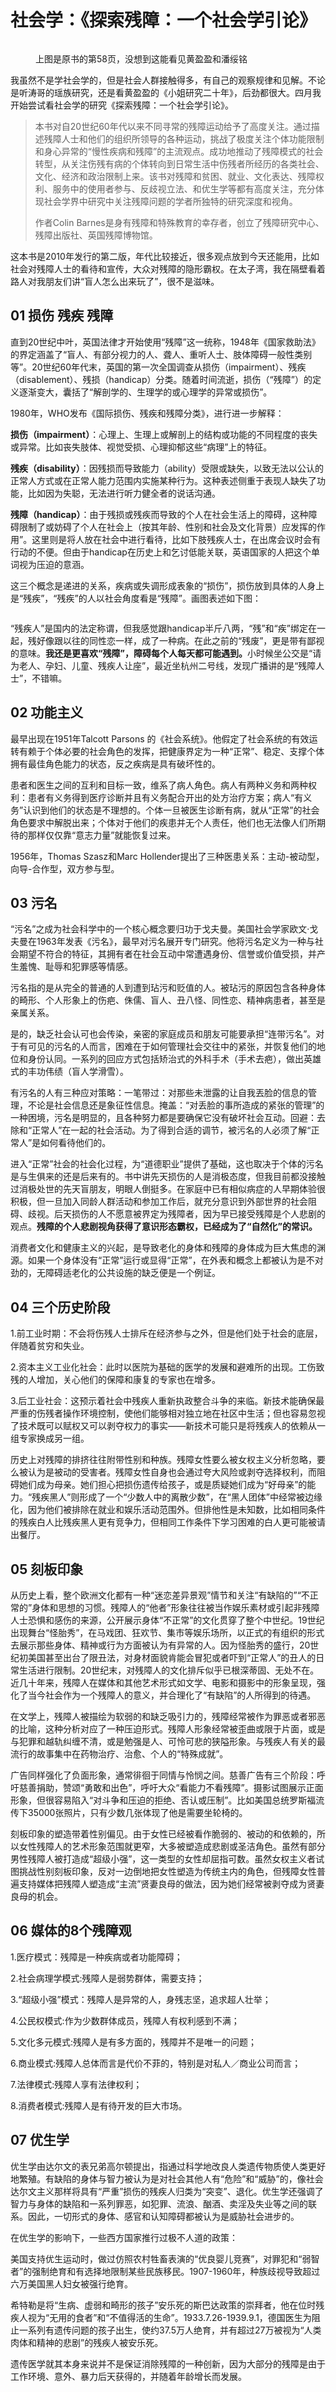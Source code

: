 # 社会学：《探索残障：一个社会学引论》

<figure><img src="../../.gitbook/assets/640.jpg" alt=""><figcaption><p>上图是原书的第58页，没想到这能看见黄盈盈和潘绥铭</p></figcaption></figure>

我虽然不是学社会学的，但是社会人群接触得多，有自己的观察规律和见解。不论是听涛哥的瑶族研究，还是看黄盈盈的《小姐研究二十年》，后劲都很大。四月我开始尝试看社会学的研究《探索残障：一个社会学引论》。

> 本书对自20世纪60年代以来不同寻常的残障运动给予了高度关注。通过描述残障人士和他们的组织所领导的各种运动，挑战了极度关注个体功能限制和身心异常的“慢性疾病和残障”的主流观点。成功地推动了残障模式的社会转型，从关注伤残有病的个体转向到日常生活中伤残者所经历的各类社会、文化、经济和政治限制上来。该书对残障和贫困、就业、文化表达、残障权利、服务中的使用者参与、反歧视立法、和优生学等都有高度关注，充分体现社会学界中研究中关注残障问题的学者所独特的研究深度和视角。
>
> 作者Colin Barnes是身有残障和特殊教育的幸存者，创立了残障研究中心、残障出版社、英国残障博物馆。

这本书是2010年发行的第二版，年代比较接近，很多观点放到今天还能用，比如社会对残障人士的看待和宣传，大众对残障的隐形霸权。在太子湾，我在隔壁看着路人对我朋友们讲“盲人怎么出来玩了”，很不是滋味。



## 01 损伤 残疾 残障 <a href="#cxpco" id="cxpco"></a>

直到20世纪中叶，英国法律才开始使用“残障”这一统称，1948年《国家救助法》的界定涵盖了“盲人、有部分视力的人、聋人、重听人士、肢体障碍一般性类别等”。20世纪60年代末，英国的第一次全国调查从损伤（impairment）、残疾（disablement）、残损（handicap）分类。随着时间流逝，损伤（“残障”）的定义逐渐变大，囊括了“解剖学的、生理学的或心理学的异常或损伤”。

1980年，WHO发布《国际损伤、残疾和残障分类》，进行进一步解释：

**损伤（impairment）**：心理上、生理上或解剖上的结构或功能的不同程度的丧失或异常。比如丧失肢体、视觉受损、心理抑郁这些“病理”上的特征。

**残疾（disability）**：因残损而导致能力（ability）受限或缺失，以致无法以公认的正常人方式或在正常人能力范围内实施某种行为。这种表述侧重于表现人缺失了功能，比如因为失聪，无法进行听力健全者的说话沟通。

**残障（handicap）**：由于残损或残疾而导致的个人在社会生活上的障碍，这种障碍限制了或妨碍了个人在社会上（按其年龄、性别和社会及文化背景）应发挥的作用”。这里则是将人放在社会中进行看待，比如下肢残疾人士，在出席会议时会有行动的不便。但由于handicap在历史上和乞讨低能关联，英语国家的人把这个单词视为压迫的意涵。

这三个概念是递进的关系，疾病或失调形成表象的“损伤”，损伤放到具体的人身上是“残疾”，“残疾”的人以社会角度看是“残障”。画图表述如下图：

<figure><img src="../../.gitbook/assets/640 (1).jpg" alt=""><figcaption></figcaption></figure>

“残疾人”是国内的法定称谓，但我感觉跟handicap半斤八两，“残”和“疾”绑定在一起，残好像跟以往的同性恋一样，成了一种病。在此之前的“残废”，更是带有鄙视的意味。**我还是更喜欢“残障”，障碍每个人每天都可能遇到。**&#x5C0F;时候坐公交是“请为老人、孕妇、儿童、残疾人让座”，最近坐杭州二号线，发现广播讲的是“残障人士”，不错嘛。



## 02 功能主义 <a href="#udmdx" id="udmdx"></a>

最早出现在1951年Talcott Parsons 的《社会系统》。他假定了社会系统的有效运转有赖于个体必要的社会角色的发挥，把健康界定为一种“正常”、稳定、支撑个体拥有最佳角色能力的状态，反之疾病是具有破坏性的。

患者和医生之间的互利和目标一致，维系了病人角色。病人有两种义务和两种权利：患者有义务得到医疗诊断并且有义务配合开出的处方治疗方案；病人“有义务”认识到他们的状态是不理想的。个体一旦被医生诊断有病，就从“正常”的社会角色要求中解脱出来；个体对于他们的疾患并无个人责任，他们也无法像人们所期待的那样仅仅靠“意志力量”就能恢复过来。

1956年，Thomas Szasz和Marc Hollender提出了三种医患关系：主动-被动型，向导-合作型，双方参与型。



## 03 污名 <a href="#ddnx9" id="ddnx9"></a>

“污名”之成为社会科学中的一个核心概念要归功于戈夫曼。美国社会学家欧文·戈夫曼在1963年发表《污名》，最早对污名展开专门研究。他将污名定义为一种与社会期望不符合的特征，其拥有者在社会互动中常遭遇身份、信誉或价值受损，并产生羞愧、耻辱和犯罪感等情感。

污名指的是从完全的普通的人到遭到玷污和贬值的人。被玷污的原因包含各种身体的畸形、个人形象上的伤疤、侏儒、盲人、丑八怪、同性恋、精神病患者，甚至是亲属关系。

是的，缺乏社会认可也会传染，亲密的家庭成员和朋友可能要承担“连带污名”。对于有可见的污名的人而言，困难在于如何管理社会交往中的紧张，并恢复他们的地位和身份认同。一系列的回应方式包括矫治式的外科手术（手术去疤），做出英雄式的丰功伟绩（盲人学滑雪）。

有污名的人有三种应对策略：一笔带过：对那些未泄露的让自我丟脸的信息的管理，不论是社会信息还是象征性信息。掩盖：“对丢脸的事所造成的紧张的管理”的一种困境，污名是明显的，且各种努力都是要确保它没有破坏社会互动。回避：去除和“正常人”在一起的社会活动。为了得到合适的调节，被污名的人必须了解“正常人”是如何看待他们的。

进入“正常”社会的社会化过程，为“道德职业”提供了基础，这也取决于个体的污名是与生俱来的还是后来有的。书中讲先天损伤的人是消极态度，但我目前都没接触过消极处世的先天盲朋友，明眼人倒挺多。在家庭中已有相似病症的人早期体验很积极，但一旦加入同龄人群活动和参加工作后，就充分意识到外部世界的社会阻碍、歧视。后天损伤的人不愿意被界定为残障者，因为早已接受残障是个人悲剧的观点。**残障的个人悲剧视角获得了意识形态霸权，已经成为了“自然化”的常识。**

消费者文化和健康主义的兴起，是导致老化的身体和残障的身体成为巨大焦虑的渊源。如果一个身体没有“正常”运行或显得“正常”，在外表和概念上都被认为是不对劲的，无障碍适老化的公共设施的缺乏便是一个例证。



## 04 三个历史阶段 <a href="#rgata" id="rgata"></a>

1.前工业时期：不会将伤残人士排斥在经济参与之外，但是他们处于社会的底层，伴随着贫穷和失业。

2.资本主义工业化社会：此时以医院为基础的医学的发展和避难所的出现。工伤致残的人增加，关心他们的保障和康复的专家也在增多。

3.后工业社会：这预示着社会中残疾人重新执政整合斗争的来临。新技术能确保最严重的伤残者操作环境控制，使他们能够相对独立地在社区中生活；但也容易忽视了技术既可以赋权又可以剥夺权力的事实——新技术可能只是将残疾人的依赖从一组专家换成另一组。

历史上对残障的排挤往往附带性别和种族。残障女性要么被女权主义分析忽略，要么被认为是被动的受害者。残障女性自身也会通过夸大风险或剥夺选择权利，而阻碍她们成为母亲。她们担心把损伤遗传给孩子，或是质疑她们成为“好母亲”的能力。“残疾黑人”则形成了一个“少数人中的离散少数”，在“黑人团体”中经常被边缘化，因为他们被排除在就业和娱乐活动范围外。但排他性是未知数，比如相同条件的残疾白人比残疾黑人更有竞争力，但相同工作条件下学习困难的白人更可能被请出餐厅。



## 05 刻板印象 <a href="#igr5l" id="igr5l"></a>

从历史上看，整个欧洲文化都有一种“迷恋差异景观”情节和关注“有缺陷的”“不正常的”身体和思想的习惯。残障人的“他者”形象往往被当作娱乐素材或引起非残障人士恐惧和感伤的来源，公开展示身体“不正常”的文化贯穿了整个中世纪。19世纪出现舞台“怪胎秀”，在马戏团、狂欢节、集市等娱乐场所，以正式的有组织的形式去展示那些身体、精神或行为方面被认为有异常的人。因为怪胎秀的盛行，20世纪初美国甚至出台了限丑法，对身材面貌肯能会冒犯或者吓到“正常人”的丑人的日常生活进行限制。20世纪末，对残障人的文化排斥似乎已根深蒂固、无处不在。近几十年来，残障人在媒体和其他艺术形式如文学、电影和摄影中的形象呈现，强化了当今社会作为一个残障人的意义，并合理化了“有缺陷”的人所得到的待遇。

在文学上，残障人被描绘为软弱的和缺乏吸引力的，残障经常被作为罪恶或者邪恶的比喻，这种分析对应了一种压迫形式。残障人形象经常被歪曲或限于片面，或是与犯罪和越轨纠缠不清，或是勉强是人、可怜可悲的狭隘形象。与残疾人有关的最流行的故事集中在药物治疗、治愈、个人的“特殊成就”。

广告同样强化了负面形象，通常徘徊于同情与怜悯之间。慈善广告有三个阶段：呼吁慈善捐助，赞颂“勇敢和出色”，呼吁大众“看能力不看残障”。摄影试图展示正面形象，但很容易陷入“对斗争和压迫的拒绝、否认或压制”。比如美国总统罗斯福流传下35000张照片，只有少数几张体现了他是需要坐轮椅的。

刻板印象的塑造带着性别偏见。由于女性已经被看作脆弱的、被动的和依赖的，所以女性残障人的艺术形象范围就更窄，大多被塑造成悲剧或圣洁角色。虽然有部分男性残障人被打造成“超级小强”，这一类型的女性却屈指可数。虽然女权主义者试图挑战性别刻板印象，反对一边倒地把女性塑造为传统主内的角色，但残障女性普遍支持媒体把残障人塑造成“主流”贤妻良母的做法，因为她们经常被剥夺成为贤妻良母的机会。



## 06 媒体的8个残障观 <a href="#zcquv" id="zcquv"></a>

1.医疗模式：残障是一种疾病或者功能障碍；

2.社会病理学模式:残障人是弱势群体，需要支持；

3.“超级小强”模式：残障人是异常的人，身残志坚，追求超人壮举；

4.公民权模式:作为少数群体成员，残障人有权利感到不满；

5.文化多元模式:残障人是有多方面的，残障并不是唯一的问题；

6.商业模式:残障人总体而言是代价不菲的，特别是对私人／商业公司而言；

7.法律模式:残障人享有法律权利；

8.消费者模式:残障人是有待开发的巨大市场。



## 07 优生学 <a href="#b8w5k" id="b8w5k"></a>

优生学由达尔文的表兄弟高尔顿提出，指通过科学地改良人类遗传物质使人类更好地繁殖。有缺陷的身体与智力被认为是对社会其他人有“危险”和“威胁”的，像社会达尔文主义那样将具有“严重”损伤的残疾人归类为“突变”、退化。优生学还强调了智力与身体的缺陷和一系列罪恶，如犯罪、流浪、酗酒、卖淫及失业等之间的联系。因此，一切形式的身体、感官和认知障碍都被认为是威胁社会进步的。

在优生学的影响下，一些西方国家推行过极不人道的政策：

美国支持优生运动时，做过仿照农村牲畜表演的“优良婴儿竞赛”，对罪犯和“弱智者”的强制绝育和有选择地限制某些民族移民。1907-1960年，种族歧视导致超过六万美国黑人妇女被强行绝育。

希特勒是将“生病、虚弱和畸形的孩子”安乐死的斯巴达政策的崇拜者，他在位时残疾人视为“无用的食者”和“不值得活的生命”。1933.7.26-1939.9.1，德国医生为阻止一系列有遗传问题的孩子出生，使约37.5万人绝育，并有超过27万被视为“人类肉体和精神的悲剧”的残疾人被安乐死。

遗传医学就其本身来说并不是保证消除残障的一种创新，因为大部分的残障是由于工作环境、意外、暴力后天获得的，并随着年龄增长而发展。

